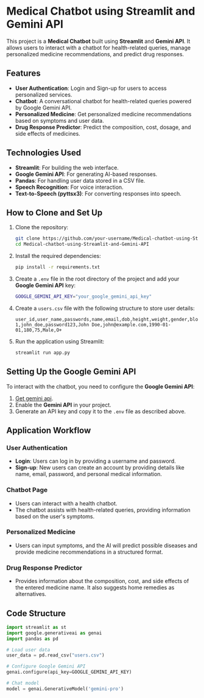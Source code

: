 # Medical Chatbot using Streamlit and Gemini API

This project is a **Medical Chatbot** built using **Streamlit** and **Gemini API**. It allows users to interact with a chatbot for health-related queries, manage personalized medicine recommendations, and predict drug responses.

## Features

- **User Authentication**: Login and Sign-up for users to access personalized services.
- **Chatbot**: A conversational chatbot for health-related queries powered by Google Gemini API.
- **Personalized Medicine**: Get personalized medicine recommendations based on symptoms and user data.
- **Drug Response Predictor**: Predict the composition, cost, dosage, and side effects of medicines.

## Technologies Used

- **Streamlit**: For building the web interface.
- **Google Gemini API**: For generating AI-based responses.
- **Pandas**: For handling user data stored in a CSV file.
- **Speech Recognition**: For voice interaction.
- **Text-to-Speech (pyttsx3)**: For converting responses into speech.

## How to Clone and Set Up

1. Clone the repository:
    ```bash
    git clone https://github.com/your-username/Medical-chatbot-using-Streamlit-and-Gemini-API.git
    cd Medical-chatbot-using-Streamlit-and-Gemini-API
    ```

2. Install the required dependencies:
    ```bash
    pip install -r requirements.txt
    ```

3. Create a `.env` file in the root directory of the project and add your **Google Gemini API** key:
    ```bash
    GOOGLE_GEMINI_API_KEY="your_google_gemini_api_key"
    ```

4. Create a `users.csv` file with the following structure to store user details:
    ```csv
    user_id,user_name,passwords,name,email,dob,height,weight,gender,blood
    1,john_doe,password123,John Doe,john@example.com,1990-01-01,180,75,Male,O+
    ```

5. Run the application using Streamlit:
    ```bash
    streamlit run app.py
    ```

## Setting Up the Google Gemini API

To interact with the chatbot, you need to configure the **Google Gemini API**:

1. [Get gemini api](https://ai.google.dev/gemini-api).
2. Enable the **Gemini API** in your project.
3. Generate an API key and copy it to the `.env` file as described above.

## Application Workflow

### User Authentication
- **Login**: Users can log in by providing a username and password.
- **Sign-up**: New users can create an account by providing details like name, email, password, and personal medical information.

### Chatbot Page
- Users can interact with a health chatbot.
- The chatbot assists with health-related queries, providing information based on the user's symptoms.

### Personalized Medicine
- Users can input symptoms, and the AI will predict possible diseases and provide medicine recommendations in a structured format.

### Drug Response Predictor
- Provides information about the composition, cost, and side effects of the entered medicine name. It also suggests home remedies as alternatives.

## Code Structure

```python
import streamlit as st
import google.generativeai as genai
import pandas as pd

# Load user data
user_data = pd.read_csv("users.csv")

# Configure Google Gemini API
genai.configure(api_key=GOOGLE_GEMINI_API_KEY)

# Chat model
model = genai.GenerativeModel('gemini-pro')


```

